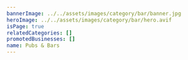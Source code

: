 ```yaml
---
bannerImage: ../../assets/images/category/bar/banner.jpg
heroImage: ../../assets/images/category/bar/hero.avif
isPage: true
relatedCategories: []
promotedBusinesses: []
name: Pubs & Bars
---
```

